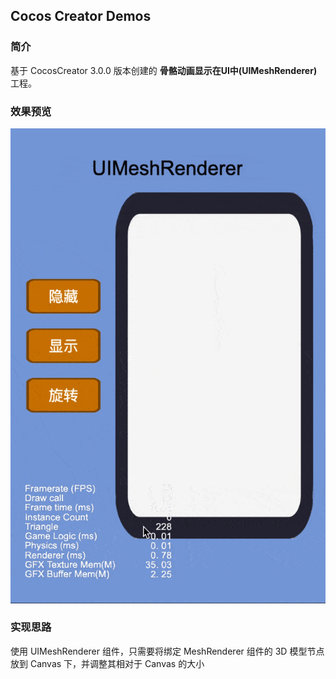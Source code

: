 ## Cocos Creator Demos

### 简介
基于 CocosCreator 3.0.0 版本创建的 **骨骼动画显示在UI中(UIMeshRenderer)** 工程。

### 效果预览
![image](../../gif/202201/2022012002.gif)

### 实现思路
使用 UIMeshRenderer 组件，只需要将绑定 MeshRenderer 组件的 3D 模型节点放到 Canvas 下，并调整其相对于 Canvas 的大小